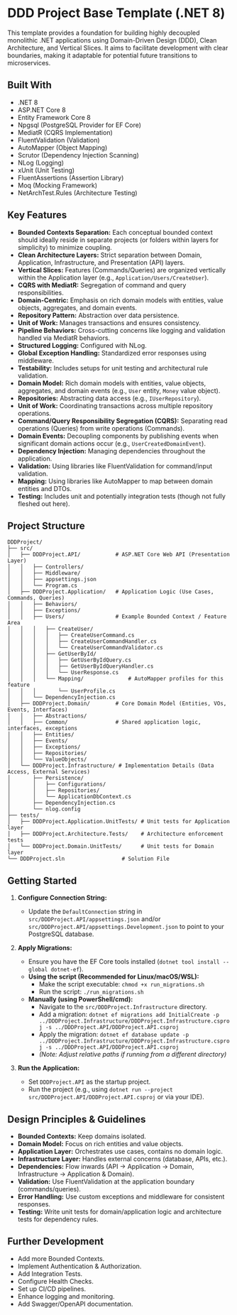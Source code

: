 # DDD Project Base Template (.NET 8)

This template provides a foundation for building highly decoupled monolithic .NET applications using Domain-Driven Design (DDD), Clean Architecture, and Vertical Slices. It aims to facilitate development with clear boundaries, making it adaptable for potential future transitions to microservices.

## Built With

*   .NET 8
*   ASP.NET Core 8
*   Entity Framework Core 8
*   Npgsql (PostgreSQL Provider for EF Core)
*   MediatR (CQRS Implementation)
*   FluentValidation (Validation)
*   AutoMapper (Object Mapping)
*   Scrutor (Dependency Injection Scanning)
*   NLog (Logging)
*   xUnit (Unit Testing)
*   FluentAssertions (Assertion Library)
*   Moq (Mocking Framework)
*   NetArchTest.Rules (Architecture Testing)

## Key Features

*   **Bounded Contexts Separation:** Each conceptual bounded context should ideally reside in separate projects (or folders within layers for simplicity) to minimize coupling.
*   **Clean Architecture Layers:** Strict separation between Domain, Application, Infrastructure, and Presentation (API) layers.
*   **Vertical Slices:** Features (Commands/Queries) are organized vertically within the Application layer (e.g., `Application/Users/CreateUser`).
*   **CQRS with MediatR:** Segregation of command and query responsibilities.
*   **Domain-Centric:** Emphasis on rich domain models with entities, value objects, aggregates, and domain events.
*   **Repository Pattern:** Abstraction over data persistence.
*   **Unit of Work:** Manages transactions and ensures consistency.
*   **Pipeline Behaviors:** Cross-cutting concerns like logging and validation handled via MediatR behaviors.
*   **Structured Logging:** Configured with NLog.
*   **Global Exception Handling:** Standardized error responses using middleware.
*   **Testability:** Includes setups for unit testing and architectural rule validation.
*   **Domain Model:** Rich domain models with entities, value objects, aggregates, and domain events (e.g., `User` entity, `Money` value object).
*   **Repositories:** Abstracting data access (e.g., `IUserRepository`).
*   **Unit of Work:** Coordinating transactions across multiple repository operations.
*   **Command/Query Responsibility Segregation (CQRS):** Separating read operations (Queries) from write operations (Commands).
*   **Domain Events:** Decoupling components by publishing events when significant domain actions occur (e.g., `UserCreatedDomainEvent`).
*   **Dependency Injection:** Managing dependencies throughout the application.
*   **Validation:** Using libraries like FluentValidation for command/input validation.
*   **Mapping:** Using libraries like AutoMapper to map between domain entities and DTOs.
*   **Testing:** Includes unit and potentially integration tests (though not fully fleshed out here).

## Project Structure

```
DDDProject/
├── src/
│   ├── DDDProject.API/           # ASP.NET Core Web API (Presentation Layer)
│   │   ├── Controllers/
│   │   ├── Middleware/
│   │   ├── appsettings.json
│   │   └── Program.cs
│   ├── DDDProject.Application/   # Application Logic (Use Cases, Commands, Queries)
│   │   ├── Behaviors/
│   │   ├── Exceptions/
│   │   ├── Users/                # Example Bounded Context / Feature Area
│   │   │   ├── CreateUser/
│   │   │   │   ├── CreateUserCommand.cs
│   │   │   │   ├── CreateUserCommandHandler.cs
│   │   │   │   └── CreateUserCommandValidator.cs
│   │   │   ├── GetUserById/
│   │   │   │   ├── GetUserByIdQuery.cs
│   │   │   │   ├── GetUserByIdQueryHandler.cs
│   │   │   │   └── UserResponse.cs
│   │   │   └── Mapping/              # AutoMapper profiles for this feature
│   │   │       └── UserProfile.cs
│   │   └── DependencyInjection.cs
│   ├── DDDProject.Domain/        # Core Domain Model (Entities, VOs, Events, Interfaces)
│   │   ├── Abstractions/
│   │   ├── Common/               # Shared application logic, interfaces, exceptions
│   │   ├── Entities/
│   │   ├── Events/
│   │   ├── Exceptions/
│   │   ├── Repositories/
│   │   └── ValueObjects/
│   └── DDDProject.Infrastructure/ # Implementation Details (Data Access, External Services)
│       ├── Persistence/
│       │   ├── Configurations/
│       │   ├── Repositories/
│       │   └── ApplicationDbContext.cs
│       ├── DependencyInjection.cs
│       └── nlog.config
├── tests/
│   ├── DDDProject.Application.UnitTests/ # Unit tests for Application layer
│   ├── DDDProject.Architecture.Tests/    # Architecture enforcement tests
│   └── DDDProject.Domain.UnitTests/      # Unit tests for Domain layer
└── DDDProject.sln                  # Solution File
```

## Getting Started

1.  **Configure Connection String:**
    *   Update the `DefaultConnection` string in `src/DDDProject.API/appsettings.json` and/or `src/DDDProject.API/appsettings.Development.json` to point to your PostgreSQL database.

2.  **Apply Migrations:**
    *   Ensure you have the EF Core tools installed (`dotnet tool install --global dotnet-ef`).
    *   **Using the script (Recommended for Linux/macOS/WSL):**
        *   Make the script executable: `chmod +x run_migrations.sh`
        *   Run the script: `./run_migrations.sh`
    *   **Manually (using PowerShell/cmd):**
        *   Navigate to the `src/DDDProject.Infrastructure` directory.
        *   Add a migration: `dotnet ef migrations add InitialCreate -p ../DDDProject.Infrastructure/DDDProject.Infrastructure.csproj -s ../DDDProject.API/DDDProject.API.csproj`
        *   Apply the migration: `dotnet ef database update -p ../DDDProject.Infrastructure/DDDProject.Infrastructure.csproj -s ../DDDProject.API/DDDProject.API.csproj`
        *   *(Note: Adjust relative paths if running from a different directory)*

3.  **Run the Application:**
    *   Set `DDDProject.API` as the startup project.
    *   Run the project (e.g., using `dotnet run --project src/DDDProject.API/DDDProject.API.csproj` or via your IDE).

## Design Principles & Guidelines

*   **Bounded Contexts:** Keep domains isolated.
*   **Domain Model:** Focus on rich entities and value objects.
*   **Application Layer:** Orchestrates use cases, contains no domain logic.
*   **Infrastructure Layer:** Handles external concerns (database, APIs, etc.).
*   **Dependencies:** Flow inwards (API -> Application -> Domain, Infrastructure -> Application & Domain).
*   **Validation:** Use FluentValidation at the application boundary (commands/queries).
*   **Error Handling:** Use custom exceptions and middleware for consistent responses.
*   **Testing:** Write unit tests for domain/application logic and architecture tests for dependency rules.

## Further Development

*   Add more Bounded Contexts.
*   Implement Authentication & Authorization.
*   Add Integration Tests.
*   Configure Health Checks.
*   Set up CI/CD pipelines.
*   Enhance logging and monitoring.
*   Add Swagger/OpenAPI documentation. 